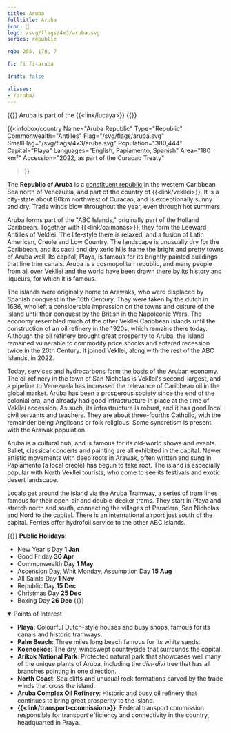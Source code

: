 ```yaml
---
title: Aruba
fulltitle: Aruba
icon: 🌴
logo: /svg/flags/4x3/aruba.svg
series: republic

rgb: 255, 178, 7

fi: fi fi-aruba

draft: false

aliases:
- /aruba/
---
```

{{<note series>}}
 Aruba is part of the {{<link/lucaya>}}
{{</note>}}

{{<infobox/country
     Name="Aruba Republic"
     Type="Republic"
     Commonwealth="Antilles"
     Flag="/svg/flags/aruba.svg"
     SmallFlag="/svg/flags/4x3/aruba.svg"
     Population="380,444"
     Capital="Playa"
     Languages="English, Papiamento, Spanish"
     Area="180 km²"
     Accession="2022, as part of the Curacao Treaty"
 >}}

The <span class="fi fi-aruba"></span> **Republic of Aruba** is a [constituent republic](/republics/) in the western Caribbean Sea north of Venezuela, and part of the country of {{<link/vekllei>}}. It is a city-state about 80km northwest of Curacao, and is exceptionally sunny and dry. Trade winds blow throughout the year, even through hot summers.

Aruba forms part of the "ABC Islands," originally part of the Holland Caribbean. Together with {{<link/caimanas>}}, they form the Leeward Antilles of Vekllei. The life-style there is relaxed, and a fusion of Latin American, Creole and Low Country. The landscape is unusually dry for the Caribbean, and its cacti and dry xeric hills frame the bright and pretty towns of Aruba well. Its capital, Playa, is famous for its brightly painted buildings that line trim canals. Aruba is a cosmopolitan republic, and many people from all over Vekllei and the world have been drawn there by its history and liqueurs, for which it is famous.

The islands were originally home to Arawaks, who were displaced by Spanish conquest in the 16th Century. They were taken by the dutch in 1636, who left a considerable impression on the towns and culture of the island until their conquest by the British in the Napoleonic Wars. The economy resembled much of the other Vekllei Caribbean islands until the construction of an oil refinery in the 1920s, which remains there today. Although the oil refinery brought great prosperity to Aruba, the island remained vulnerable to commodity price shocks and entered recession twice in the 20th Century. It joined Vekllei, along with the rest of the ABC Islands, in 2022.

Today, services and hydrocarbons form the basis of the Aruban economy. The oil refinery in the town of San Nicholas is Vekllei's second-largest, and a pipeline to Venezuela has increased the relevance of Caribbean oil in the global market. Aruba has been a prosperous society since the end of the colonial era, and already had good infrastructure in place at the time of Vekllei accession. As such, its infrastructure is robust, and it has good local civil servants and teachers. They are about three-fourths Catholic, with the remainder being Anglicans or folk religious. Some syncretism is present with the Arawak population.

Aruba is a cultural hub, and is famous for its old-world shows and events. Ballet, classical concerts and painting are all exhibited in the capital. Newer artistic movements with deep roots in Arawak, often written and sung in Papiamento (a local creole) has begun to take root. The island is especially popular with North Vekllei tourists, who come to see its festivals and exotic desert landscape.

Locals get around the island via the Aruba Tramway, a series of tram lines famous for their open-air and double-decker trams. They start in Playa and stretch north and south, connecting the villages of Paradera, San Nicholas and Nord to the capital. There is an international airport just south of the capital. Ferries offer hydrofoil service to the other ABC islands.

{{<note table>}}
**Public Holidays**:

* New Year's Day **1 Jan**
* Good Friday **30 Apr**
* Commonwealth Day **1 May**
* Ascension Day, Whit Monday, Assumption Day **15 Aug**
* All Saints Day **1 Nov**
* Republic Day **15 Dec**
* Christmas Day **25 Dec**
* Boxing Day **26 Dec**
{{</note>}}

<details open>
<summary>Points of Interest</summary>

- **Playa**: Colourful Dutch-style houses and
busy shops, famous for its canals and historic tramways.
- **Palm Beach**: Three miles long beach famous for its white sands.
- **Koenoekoe**: The dry, windswept countryside that surrounds the capital.
- **Arikok National Park**: Protected natural park that showcases well many of the unique plants of Aruba, including the *divi-divi* tree that has all branches pointing in one direction.
- **North Coast**: Sea cliffs and unusual rock formations carved by the trade winds that cross the island.
- **Aruba Complex Oil Refinery**: Historic and busy oil refinery that continues to bring great prosperity to the island.
- **{{<link/transport-commission>}}**: Federal transport commission responsible for transport efficiency and connectivity in the country, headquarted in Praya.
</details>